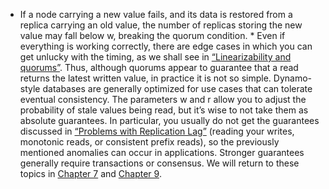 *  If a node carrying a new value fails, and its data is restored from a replica carrying an old
value, the number of replicas storing the new value may fall below w, breaking the quorum
condition. *  Even if everything is working correctly, there are edge cases in which you can get unlucky with
the timing, as we shall see in [“Linearizability and quorums”](ch09.html#sec_consistency_quorum_linearizable). Thus, although quorums appear to guarantee that a read returns the latest written value, in practice
it is not so simple. Dynamo-style databases are generally optimized for use cases that can tolerate
eventual consistency. The parameters w and r allow you to adjust the probability of stale values
being read, but it’s wise to not take them as absolute guarantees. In particular, you usually do not get the guarantees discussed in [“Problems with Replication Lag”](#sec_replication_lag) (reading
your writes, monotonic reads, or consistent prefix reads), so the previously mentioned anomalies can
occur in applications. Stronger guarantees generally require transactions or consensus. We will
return to these topics in [Chapter 7](ch07.html#ch_transactions) and [Chapter 9](ch09.html#ch_consistency).
